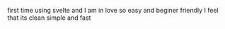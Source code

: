 first time using svelte and I am in love so easy and beginer friendly I feel that its clean simple and fast 
